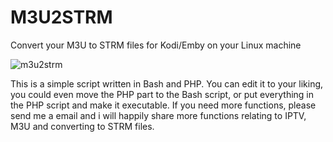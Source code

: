# M3U2STRM
Convert your M3U to STRM files for Kodi/Emby on your Linux machine

![m3u2strm](https://erdesigns.eu/images/m3u2strm-linux-2.png)

This is a simple script written in Bash and PHP. You can edit it to your liking, you could even move the PHP part to the Bash script, or put everything in the PHP script and make it executable. If you need more functions, please send me a email and i will happily share more functions relating to IPTV, M3U and converting to STRM files.
